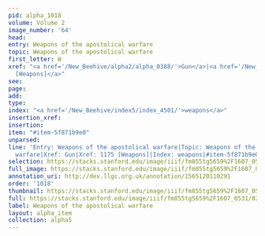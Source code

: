 ```yaml
---
pid: alpha_1018
volume: Volume 2
image_number: '64'
head: 
entry: Weapons of the apostolical warfare
topic: Weapons of the apostolical warfare
first_letter: W
xref: "<a href='/New_Beehive/alpha2/alpha_0388/'>Gun</a>|<a href='/New_Beehive/toc_vol2/toc2_228/'>1175
  [Weapons]</a>"
see: 
page: 
add: 
type: 
index: "<a href='/New_Beehive/index5/index_4501/'>weapons</a>"
insertion_xref: 
insertion: 
item: "#item-5f871b9e0"
unparsed: 
line: 'Entry: Weapons of the apostolical warfare|Topic: Weapons of the apostolical
  warfare|Xref: Gun|Xref: 1175 [Weapons]|Index: weapons|#item-5f871b9e0'
selection: https://stacks.stanford.edu/image/iiif/fm855tg5659%2F1607_0531/821,1822,2952,559/full/0/default.jpg
full_image: https://stacks.stanford.edu/image/iiif/fm855tg5659%2F1607_0531/full/full/0/default.jpg
annotation_uri: http://dev.llgc.org.uk/annotation/1565120110291
order: '1018'
thumbnail: https://stacks.stanford.edu/image/iiif/fm855tg5659%2F1607_0531/821,1822,600,180/250,/0/default.jpg
full: https://stacks.stanford.edu/image/iiif/fm855tg5659%2F1607_0531/821,1822,2952,559/full/0/default.jpg
label: Weapons of the apostolical warfare
layout: alpha_item
collection: alpha5
---
```

